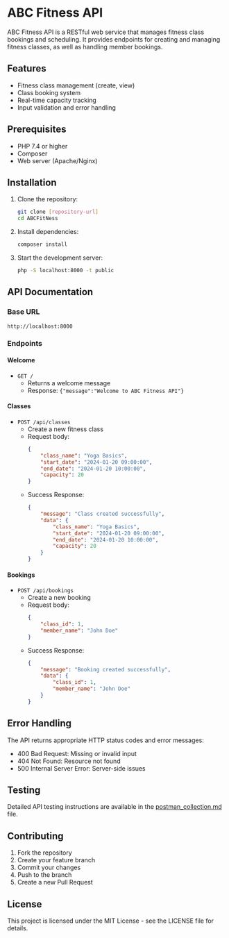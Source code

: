 # ABC Fitness API

ABC Fitness API is a RESTful web service that manages fitness class bookings and scheduling. It provides endpoints for creating and managing fitness classes, as well as handling member bookings.

## Features

- Fitness class management (create, view)
- Class booking system
- Real-time capacity tracking
- Input validation and error handling

## Prerequisites

- PHP 7.4 or higher
- Composer
- Web server (Apache/Nginx)

## Installation

1. Clone the repository:
   ```bash
   git clone [repository-url]
   cd ABCFitNess
   ```

2. Install dependencies:
   ```bash
   composer install
   ```

3. Start the development server:
   ```bash
   php -S localhost:8000 -t public
   ```

## API Documentation

### Base URL
```
http://localhost:8000
```

### Endpoints

#### Welcome
- `GET /`
  - Returns a welcome message
  - Response: `{"message":"Welcome to ABC Fitness API"}`

#### Classes
- `POST /api/classes`
  - Create a new fitness class
  - Request body:
    ```json
    {
        "class_name": "Yoga Basics",
        "start_date": "2024-01-20 09:00:00",
        "end_date": "2024-01-20 10:00:00",
        "capacity": 20
    }
    ```
  - Success Response:
    ```json
    {
        "message": "Class created successfully",
        "data": {
            "class_name": "Yoga Basics",
            "start_date": "2024-01-20 09:00:00",
            "end_date": "2024-01-20 10:00:00",
            "capacity": 20
        }
    }
    ```

#### Bookings
- `POST /api/bookings`
  - Create a new booking
  - Request body:
    ```json
    {
        "class_id": 1,
        "member_name": "John Doe"
    }
    ```
  - Success Response:
    ```json
    {
        "message": "Booking created successfully",
        "data": {
            "class_id": 1,
            "member_name": "John Doe"
        }
    }
    ```

## Error Handling

The API returns appropriate HTTP status codes and error messages:

- 400 Bad Request: Missing or invalid input
- 404 Not Found: Resource not found
- 500 Internal Server Error: Server-side issues

## Testing

Detailed API testing instructions are available in the [postman_collection.md](postman_collection.md) file.

## Contributing

1. Fork the repository
2. Create your feature branch
3. Commit your changes
4. Push to the branch
5. Create a new Pull Request

## License

This project is licensed under the MIT License - see the LICENSE file for details.